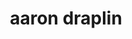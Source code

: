 ---
title: "aaron draplin"
id: tag.id
permalink: "/tags/aaron%20draplin"
videos: [33,75,100,145,754,860,1104,1132,1133,2457]
---
